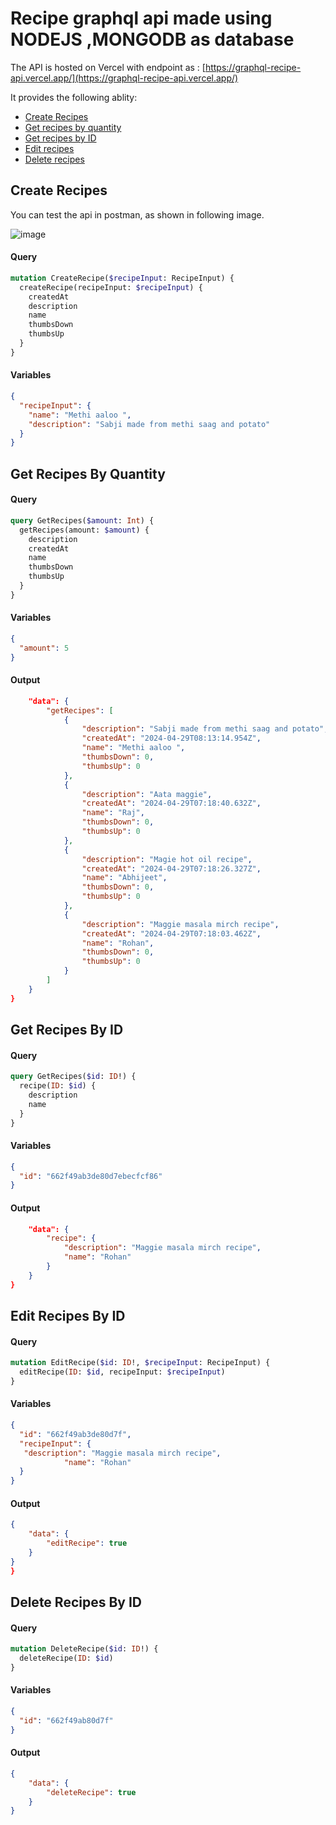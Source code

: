 # Recipe graphql api made using NODEJS ,MONGODB as database

The API is hosted on Vercel with endpoint as : [https://graphql-recipe-api.vercel.app/](https://graphql-recipe-api.vercel.app/)

It provides the following ablity:

- [Create Recipes ](#create)
- [ Get recipes by quantity ](#amount)
- [ Get recipes by ID ](#id)
- [ Edit recipes](#edit)
- [ Delete recipes ](#delete)


## Create Recipes  <a id="create"></a>
You can test the api in postman, as shown in following image. 

![image](https://github.com/rohanayush/graphql-recipe-api/assets/19414281/04a12337-6274-4682-8cce-f608e20a7e95)

#### Query 
```graphql
mutation CreateRecipe($recipeInput: RecipeInput) {
  createRecipe(recipeInput: $recipeInput) {
    createdAt
    description
    name
    thumbsDown
    thumbsUp
  }
}

```
#### Variables
```json
{
  "recipeInput": {
    "name": "Methi aaloo ",
    "description": "Sabji made from methi saag and potato"
  }
}

```

## Get Recipes By Quantity  <a id="amount"></a>

#### Query 
```graphql
query GetRecipes($amount: Int) {
  getRecipes(amount: $amount) {
    description
    createdAt
    name
    thumbsDown
    thumbsUp
  }
}

```
#### Variables
```json
{
  "amount": 5
}

```
#### Output
``` json {
    "data": {
        "getRecipes": [
            {
                "description": "Sabji made from methi saag and potato",
                "createdAt": "2024-04-29T08:13:14.954Z",
                "name": "Methi aaloo ",
                "thumbsDown": 0,
                "thumbsUp": 0
            },
            {
                "description": "Aata maggie",
                "createdAt": "2024-04-29T07:18:40.632Z",
                "name": "Raj",
                "thumbsDown": 0,
                "thumbsUp": 0
            },
            {
                "description": "Magie hot oil recipe",
                "createdAt": "2024-04-29T07:18:26.327Z",
                "name": "Abhijeet",
                "thumbsDown": 0,
                "thumbsUp": 0
            },
            {
                "description": "Maggie masala mirch recipe",
                "createdAt": "2024-04-29T07:18:03.462Z",
                "name": "Rohan",
                "thumbsDown": 0,
                "thumbsUp": 0
            }
        ]
    }
}
```

## Get Recipes By ID  <a id="id"></a>

#### Query 

```graphql
query GetRecipes($id: ID!) {
  recipe(ID: $id) {
    description
    name
  }
}

```
#### Variables

```json
{
  "id": "662f49ab3de80d7ebecfcf86"
}
```
#### Output

```json {
    "data": {
        "recipe": {
            "description": "Maggie masala mirch recipe",
            "name": "Rohan"
        }
    }
}
```

## Edit Recipes By ID  <a id="edit"></a>

#### Query 
```graphql
mutation EditRecipe($id: ID!, $recipeInput: RecipeInput) {
  editRecipe(ID: $id, recipeInput: $recipeInput)
}

```
#### Variables
```json
{
  "id": "662f49ab3de80d7f",
  "recipeInput": {
   "description": "Maggie masala mirch recipe",
            "name": "Rohan"
  }
}
```
#### Output
```json
{
    "data": {
        "editRecipe": true
    }
}
}
```

## Delete Recipes By ID  <a id="delete"></a>

#### Query 
```graphql
mutation DeleteRecipe($id: ID!) {
  deleteRecipe(ID: $id)
}

```
#### Variables
```json
{
  "id": "662f49ab80d7f"
}
```
#### Output
```json
{
    "data": {
        "deleteRecipe": true
    }
}

```

